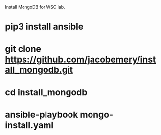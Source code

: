 Install MongoDB for WSC lab.

# pip3 install ansible
# git clone https://github.com/jacobemery/install_mongodb.git
# cd install_mongodb
# ansible-playbook mongo-install.yaml
